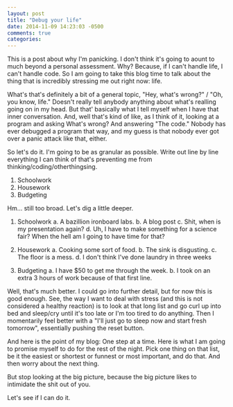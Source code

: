 ```yaml
---
layout: post
title: "Debug your life"
date: 2014-11-09 14:23:03 -0500
comments: true
categories: 
---
```


This is a post about why I'm panicking. I don't think it's going to aount to much beyond a personal assessment. Why? Because, if I can't handle life, I can't handle code. So I am going to take this blog time to talk about the thing that is incredibly stressing me out right now: life.

What's that's definitely a bit of a general topic, "Hey, what's wrong?" / "Oh, you know, life." Doesn't really tell anybody anything about what's realling going on in my head. But that' basically what I tell myself when I have that inner conversation. And, well that's kind of like, as I think of it, looking at a program and asking What's wrong? And answering "The code." Nobody has ever debugged a program that way, and my guess is that nobody ever got over a panic attack like that, either.

So let's do it. I'm going to be as granular as possible. Write out line by line everything I can think of that's preventing me from thinking/coding/otherthingsing.

1. Schoolwork
2. Housework
3. Budgeting

Hm... still too broad. Let's dig a little deeper.

1. Schoolwork
  a. A bazillion ironboard labs.
  b. A blog post
  c. Shit, when is my presentation again?
  d. Uh, I have to make something for a science fair? When the hell am I going to have time for that?

2. Housework
  a. Cooking some sort of food.
  b. The sink is disgusting.
  c. The floor is a mess.
  d. I don't think I've done laundry in three weeks

3. Budgeting
  a. I have $50 to get me through the week. 
  b. I took on an extra 3 hours of work because of that first line.

Well, that's much better. I could go into further detail, but for now this is good enough. See, the way I want to deal with stress (and this is not considered a healthy reaction) is to look at that long list and go curl up into bed and sleep/cry until it's too late or I'm too tired to do anything. Then I momentarily feel better with a "I'll just go to sleep now and start fresh tomorrow", essentially pushing the reset button. 

And here is the point of my blog: One step at a time. Here is what I am going to promise myself to do for the rest of the night. Pick one thing on that list, be it the easiest or shortest or funnest or most important, and do that. And then worry about the next thing.

But stop looking at the big picture, because the big picture likes to intimidate the shit out of you.

Let's see if I can do it.